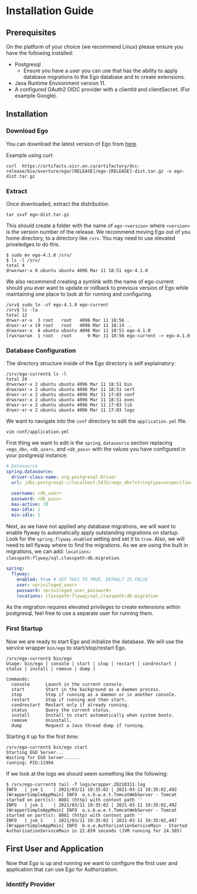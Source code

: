 # Installation Guide

## Prerequisites 
On the platform of your choice (we recommend Linux) please ensure you have the following installed:
* Postgresql 
    * Ensure you have a user you can use that has the ability to apply database migrations to the Ego database and to create extensions.
* Java Runtime Environment version 11.
* A configured OAuth2 OIDC provider with a clientId and clientSecret. (For example Google).

## Installation

### Download Ego

You can download the latest version of Ego from [here](https://artifacts.oicr.on.ca/artifactory/dcc-release/bio/overture/ego/[RELEASE]/ego-[RELEASE]-dist.tar.gz). 

Example using curl:
```shell
curl  https://artifacts.oicr.on.ca/artifactory/dcc-release/bio/overture/ego/[RELEASE]/ego-[RELEASE]-dist.tar.gz -o ego-dist.tar.gz
```

### Extract 
Once downloaded, extract the distribution.

```shell
tar zxvf ego-dist.tar.gz
```

This should create a folder with the name of `ego-<version>` where `<version>` is the version number of the release. We recommend moving Ego out of you home directory, to a directory like `/srv`. You may need to use elevated priveledges to do this.

```shell
$ sudo mv ego-4.1.0 /srv/
$ ls -l /srv/
total 4
drwxrwxr-x 8 ubuntu ubuntu 4096 Mar 11 18:51 ego-4.1.0
```

We also recommend creating a symlink with the name of ego-current should you ever want to update or rollback to previous version of Ego while maintaining one place to look at for running and configuring. 

```shell
/srv$ sudo ln -sf ego-4.1.0 ego-current
/srv$ ls -la
total 12
drwxr-xr-x  3 root   root   4096 Mar 11 18:56 .
drwxr-xr-x 19 root   root   4096 Mar 11 18:14 ..
drwxrwxr-x  8 ubuntu ubuntu 4096 Mar 11 18:51 ego-4.1.0
lrwxrwxrwx  1 root   root      9 Mar 11 18:56 ego-current -> ego-4.1.0
```

### Database Configuration

The directory structure inside of the Ego directory is self explainatory: 

```shell
/srv/ego-current$ ls -l
total 24
drwxrwxr-x 2 ubuntu ubuntu 4096 Mar 11 18:51 bin
drwxrwxr-x 2 ubuntu ubuntu 4096 Mar 11 18:51 cert
drwxr-xr-x 2 ubuntu ubuntu 4096 Mar 11 17:03 conf
drwxrwxr-x 2 ubuntu ubuntu 4096 Mar 11 18:51 exec
drwxr-xr-x 2 ubuntu ubuntu 4096 Mar 11 17:03 lib
drwxr-xr-x 2 ubuntu ubuntu 4096 Mar 11 17:03 logs
```

We want to navigate into the `conf` directory to edit the `application.yml` file.

```shell
vim conf/application.yml
```

First thing we want to edit is the `spring.datasource` section replacing `<ego_db>`, `<db_user>`, and `<db_pass>` with the values you have configured in your postgresql instance:
```yml
# Datasource
spring.datasource:
  driver-class-name: org.postgresql.Driver
  url: jdbc:postgresql://localhost:5432/<ego_db>?stringtype=unspecified

  username: <db_user>
  password: <db_pass>
  max-active: 10
  max-idle: 1
  min-idle: 1
```

Next, as we have not applied any database migrations, we will want to enable flyway to automatically apply outstanding migrations on startup. Look for the `spring.flyway.enabled` setting and set it to `true`. Also, we will need to tell flyway where to find the migrations. As we are using the built in migrations, we can add: `locations: classpath:flyway/sql,classpath:db.migration`. 

```yml
spring:
  flyway:
    enabled: true # SET THIS TO TRUE, DEFAULT IS FALSE
    user: <privileged_user>
    password: <privileged_user_password>
    locations: classpath:flyway/sql,classpath:db.migration
```

As the migration requires elevated privileges to create extensions within postgresql, feel free to use a separate user for running them. 

### First Startup
Now we are ready to start Ego and initialize the database. We will use the service wrapper `bin/ego` to start/stop/restart Ego.

```shell
/srv/ego-current$ bin/ego 
Usage: bin/ego [ console | start | stop | restart | condrestart | status | install | remove | dump ]

Commands:
  console      Launch in the current console.
  start        Start in the background as a daemon process.
  stop         Stop if running as a daemon or in another console.
  restart      Stop if running and then start.
  condrestart  Restart only if already running.
  status       Query the current status.
  install      Install to start automatically when system boots.
  remove       Uninstall.
  dump         Request a Java thread dump if running.

```
Starting it up for the first time:
```shell
/srv/ego-current$ bin/ego start
Starting EGO Server...
Waiting for EGO Server......
running: PID:11994
```

If we look at the logs we should seem something like the following: 
```shell
$ /srv/ego-current$ tail -f logs/wrapper.20210311.log 
INFO   | jvm 1    | 2021/03/11 19:35:02 | 2021-03-11 19:35:02,492 [WrapperSimpleAppMain] INFO  o.s.b.w.e.t.TomcatWebServer - Tomcat started on port(s): 8081 (http) with context path ''
INFO   | jvm 1    | 2021/03/11 19:35:02 | 2021-03-11 19:35:02,492 [WrapperSimpleAppMain] INFO  o.s.b.w.e.t.TomcatWebServer - Tomcat started on port(s): 8081 (http) with context path ''
INFO   | jvm 1    | 2021/03/11 19:35:02 | 2021-03-11 19:35:02,497 [WrapperSimpleAppMain] INFO  b.o.e.AuthorizationServiceMain - Started AuthorizationServiceMain in 22.659 seconds (JVM running for 24.385)
```

## First User and Application
Now that Ego is up and running we want to configure the first user and application that can use Ego for Authorization.

### Identify Provider

